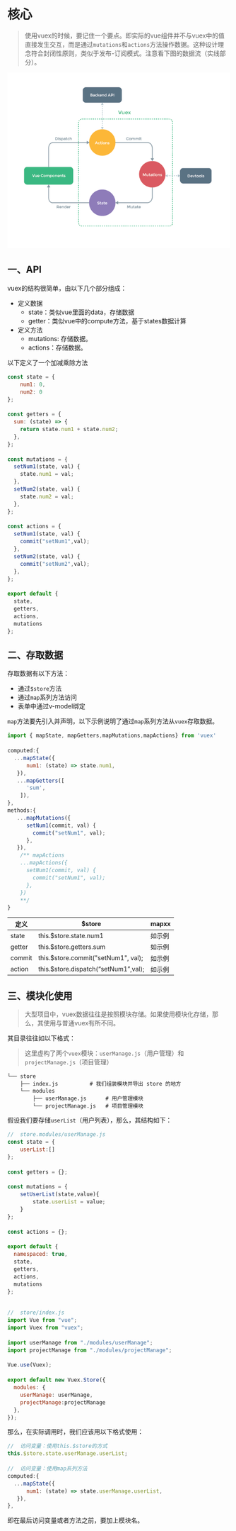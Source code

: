 # 核心

> 使用vuex的时候，要记住一个要点。即实际的vue组件并不与vuex中的值直接发生交互，而是通过`mutations`和`actions`方法操作数据。这种设计理念符合封闭性原则，类似于发布-订阅模式。注意看下图的数据流（实线部分）。

![vuex](./img/vuex.png)

## 一、API

vuex的结构很简单，由以下几个部分组成：

- 定义数据
  - state：类似vue里面的data，存储数据
  - getter：类似vue中的compute方法，基于states数据计算
- 定义方法
  - mutations: 存储数据。
  - actions：存储数据。

以下定义了一个加减乘除方法

```js
const state = {
    num1: 0,
    num2: 0
};

const getters = {
  sum: (state) => {
    return state.num1 + state.num2;
  },
};

const mutations = {
  setNum1(state, val) {
    state.num1 = val;
  },
  setNum2(state, val) {
    state.num2 = val;
  },
};

const actions = {
  setNum1(state, val) {
    commit("setNum1",val);
  },
  setNum2(state, val) {
    commit("setNum2",val);
  },
};

export default {
  state,
  getters,
  actions,
  mutations
};
```

## 二、存取数据

存取数据有以下方法：

- 通过`$store`方法
- 通过`map`系列方法访问
- 表单中通过v-model绑定

`map`方法要先引入并声明，以下示例说明了通过`map`系列方法从`vuex`存取数据。

```js
import { mapState, mapGetters,mapMutations,mapActions} from 'vuex'

computed:{
  ...mapState({
      num1: (state) => state.num1,
   }),
   ...mapGetters([
      'sum',
    ]),
},
methods:{
   ...mapMutations({
      setNum1(commit, val) {
        commit("setNum1", val);
      },
   }),
    /** mapActions
    ...mapActions({
      setNum1(commit, val) {
        commit("setNum1", val);
      },
    })
    **/
}
```

| 定义   | $store                               | mapxx  |
| ------ | ------------------------------------ | ------ |
| state  | this.$store.state.num1               | 如示例 |
| getter | this.$store.getters.sum              | 如示例 |
| commit | this.$store.commit("setNum1", val);  | 如示例 |
| action | this.$store.dispatch(“setNum1”,val); | 如示例 |

## 三、模块化使用

> 大型项目中，vuex数据往往是按照模块存储。如果使用模块化存储，那么，其使用与普通vuex有所不同。

其目录往往如以下格式：

> 这里虚构了两个`vuex`模块：`userManage.js`（用户管理）和`projectManage.js`（项目管理）

```text
└── store
    ├── index.js          # 我们组装模块并导出 store 的地方
    └── modules
        ├── userManage.js      # 用户管理模块
        └── projectManage.js   # 项目管理模块
```

假设我们要存储`userList`（用户列表），那么，其结构如下：

```js
//	store.modules/userManage.js
const state = {
    userList:[]
};

const getters = {};

const mutations = {
    setUserList(state,value){
        state.userList = value;
    }
};

const actions = {};

export default {
  namespaced: true,
  state,
  getters,
  actions,
  mutations
};
  
```

```js
//	store/index.js
import Vue from "vue";
import Vuex from "vuex";

import userManage from "./modules/userManage";
import projectManage from "./modules/projectManage";

Vue.use(Vuex);

export default new Vuex.Store({
  modules: {    
    userManage: userManage,
    projectManage:projectManage
  },
});

```

那么，在实际调用时，我们应该用以下格式使用：

```js
//	访问变量：使用this.$store的方式
this.$store.state.userManage.userList;

//	访问变量：使用map系列方法
computed:{
  ...mapState({
      num1: (state) => state.userManage.userList,
   }),
},
```

即在最后访问变量或者方法之前，要加上模块名。